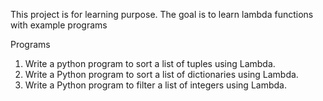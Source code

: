 This project is for learning purpose.
The goal is to learn lambda functions with example programs

Programs
1. Write a python program to sort a list of tuples using Lambda.
2. Write a Python program to sort a list of dictionaries using Lambda.
3. Write a  Python program to filter a list of integers using Lambda.